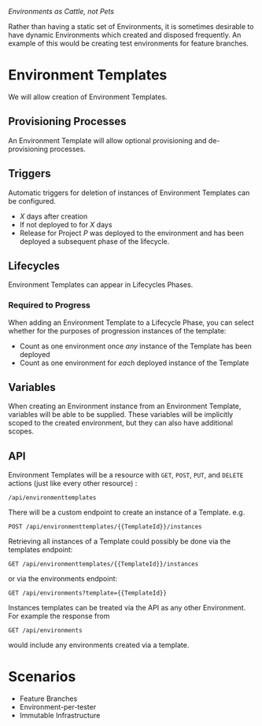 
_Environments as Cattle, not Pets_

Rather than having a static set of Environments, it is sometimes desirable to have dynamic Environments which created and disposed frequently.  An example of this would be creating test environments for feature branches. 

# Environment Templates

We will allow creation of Environment Templates.

## Provisioning Processes 

An Environment Template will allow optional provisioning and de-provisioning processes.

## Triggers

Automatic triggers for deletion of instances of Environment Templates can be configured.

- _X_ days after creation
- If not deployed to for _X_ days
- Release for Project _P_ was deployed to the environment and has been deployed a subsequent phase of the lifecycle. 

## Lifecycles 

Environment Templates can appear in Lifecycles Phases.  

### Required to Progress

When adding an Environment Template to a Lifecycle Phase, you can select whether for the purposes of progression instances of the template: 

- Count as one environment once _any_ instance of the Template has been deployed
- Count as one environment for _each_ deployed instance of the Template 

## Variables

When creating an Environment instance from an Environment Template, variables will be able to be supplied.  These variables will be implicitly scoped to the created environment, but they can also have additional scopes. 

## API

Environment Templates will be a resource with `GET`, `POST`, `PUT`, and `DELETE` actions (just like every other resource) :

```
/api/environmenttemplates
```

There will be a custom endpoint to create an instance of a Template.  e.g.

```
POST /api/environmenttemplates/{{TemplateId}}/instances
```

Retrieving all instances of a Template could possibly be done via the templates endpoint:

```
GET /api/environmenttemplates/{{TemplateId}}/instances
```

or via the environments endpoint:

```
GET /api/environments?template={{TemplateId}}
```

Instances templates can be treated via the API as any other Environment.  For example the response from 

```
GET /api/environments
```

would include any environments created via a template. 

# Scenarios

- Feature Branches
- Environment-per-tester
- Immutable Infrastructure


